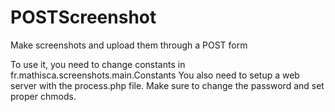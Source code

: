 # POSTScreenshot
Make screenshots and upload them through a POST form

To use it, you need to change constants in fr.mathisca.screenshots.main.Constants
You also need to setup a web server with the process.php file. Make sure to change the password and set proper chmods.
